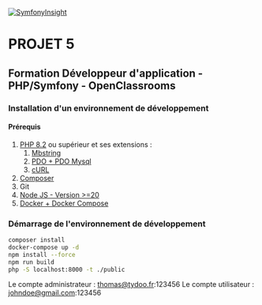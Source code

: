 [![SymfonyInsight](https://insight.symfony.com/projects/fc70a844-c5b7-4986-a4a6-61b60e52f468/big.svg)](https://insight.symfony.com/projects/fc70a844-c5b7-4986-a4a6-61b60e52f468)

# PROJET 5
## Formation Développeur d'application - PHP/Symfony - OpenClassrooms

### Installation d'un environnement de développement

#### Prérequis
 1. [PHP 8.2](https://www.php.net/downloads) ou supérieur et ses extensions :
	 1. [Mbstring](https://www.php.net/book.mbstring)
	 2. [PDO + PDO Mysql](https://www.php.net/book.pdo)
	 3. [cURL](https://www.php.net/book.curl)
 2. [Composer](https://getcomposer.org/doc/00-intro.md)
 3. Git
 4. [Node JS - Version >=20](https://nodejs.org)
 5. [Docker + Docker Compose](https://www.docker.com/)

### Démarrage de l'environnement de développement
```bash
composer install
docker-compose up -d
npm install --force
npm run build
php -S localhost:8000 -t ./public
```

Le compte administrateur : thomas@tydoo.fr:123456
Le compte utilisateur : johndoe@gmail.com:123456
